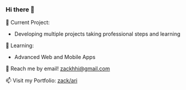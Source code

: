 ### Hi there 👋

🔭 Current Project:
- Developing multiple projects taking professional steps and learning

🌱 Learning:
- Advanced Web and Mobile Apps

💬 Reach me by email! zackhhi@gmail.com

📫 Visit my Portfolio: [zack/ari](https://zack-ari.vercel.app)
